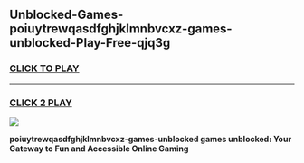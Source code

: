 
## Unblocked-Games-poiuytrewqasdfghjklmnbvcxz-games-unblocked-Play-Free-qjq3g
<h3>
<a href="https://premium76.site?title=poiuytrewqasdfghjklmnbvcxz-games-unblocked&ref=23A">CLICK TO PLAY</a></h3>
<hr>

<h3>
<a href="https://premium76.site?title=poiuytrewqasdfghjklmnbvcxz-games-unblocked&ref=23A">CLICK 2 PLAY</a>
  
</h3>

<a href="https://premium76.site?title=poiuytrewqasdfghjklmnbvcxz-games-unblocked&ref=23A"><img src="https://clearcache.store/games.png"></a>


**poiuytrewqasdfghjklmnbvcxz-games-unblocked games unblocked: Your Gateway to Fun and Accessible Online Gaming**

